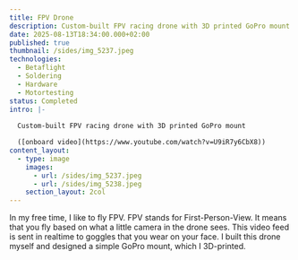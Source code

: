 ```yaml
---
title: FPV Drone
description: Custom-built FPV racing drone with 3D printed GoPro mount
date: 2025-08-13T18:34:00.000+02:00
published: true
thumbnail: /sides/img_5237.jpeg
technologies:
  - Betaflight
  - Soldering
  - Hardware
  - Motortesting
status: Completed
intro: |-
  
  Custom-built FPV racing drone with 3D printed GoPro mount

  ([onboard video](https://www.youtube.com/watch?v=U9iR7y6CbX8))
content_layout:
  - type: image
    images:
      - url: /sides/img_5237.jpeg
      - url: /sides/img_5238.jpeg
    section_layout: 2col
---
```

In my free time, I like to fly FPV. FPV stands for First-Person-View. It means that you fly based on what a little camera in the drone sees. This video feed is sent in realtime to goggles that you wear on your face. I built this drone myself and designed a simple GoPro mount, which I 3D-printed.
